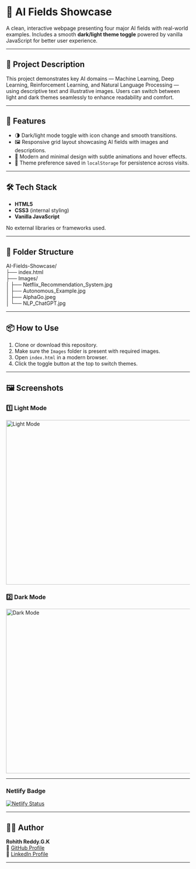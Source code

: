 # 🤖 AI Fields Showcase

A clean, interactive webpage presenting four major AI fields with real-world examples. Includes a smooth **dark/light theme toggle** powered by vanilla JavaScript for better user experience.

---

## 📌 Project Description

This project demonstrates key AI domains — Machine Learning, Deep Learning, Reinforcement Learning, and Natural Language Processing — using descriptive text and illustrative images. Users can switch between light and dark themes seamlessly to enhance readability and comfort.

---

## 🚀 Features

- 🌗 Dark/light mode toggle with icon change and smooth transitions.
- 🖼️ Responsive grid layout showcasing AI fields with images and descriptions.
- 🎨 Modern and minimal design with subtle animations and hover effects.
- 💾 Theme preference saved in `localStorage` for persistence across visits.

---

## 🛠️ Tech Stack

- **HTML5**
- **CSS3** (internal styling)
- **Vanilla JavaScript**

No external libraries or frameworks used.

---

## 📂 Folder Structure

AI-Fields-Showcase/  
├── index.html  
├── Images/  
│   ├── Netflix_Recommendation_System.jpg  
│   ├── Autonomous_Example.jpg  
│   ├── AlphaGo.jpeg  
│   └── NLP_ChatGPT.jpg  

---

## 📦 How to Use

1. Clone or download this repository.  
2. Make sure the `Images` folder is present with required images.  
3. Open `index.html` in a modern browser.  
4. Click the toggle button at the top to switch themes.

---

## 🖼️ Screenshots

### 1️⃣ Light Mode
<img src="https://github.com/user-attachments/assets/7447cfbe-21e8-46f6-8135-a26fd384d7d2" alt="Light Mode" width="700" height="450"/>

### 2️⃣ Dark Mode
<img src="https://github.com/user-attachments/assets/e864f382-efc3-4c35-a045-fd5e258a7b25" alt="Dark Mode" width="700" height="450"/>

---

### Netlify Badge
[![Netlify Status](https://api.netlify.com/api/v1/badges/5f5425c8-a6e7-4ca6-8512-3be05d940372/deploy-status)](https://app.netlify.com/projects/ai-fields-theme-toggle/deploys)

---

## 🙋‍♂️ Author

**Rohith Reddy.G.K**  
🔗 [GitHub Profile](https://github.com/RohithReddyGK)  
🔗 [LinkedIn Profile](https://www.linkedin.com/in/rohithreddygk)

---


